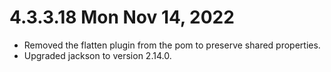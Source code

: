 
# 4.3.3.18 Mon Nov 14, 2022

- Removed the flatten plugin from the pom to preserve shared properties. 
- Upgraded jackson to version 2.14.0. 

